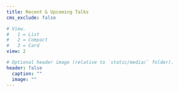 ```yaml
---
title: Recent & Upcoming Talks
cms_exclude: false

# View.
#   1 = List
#   2 = Compact
#   3 = Card
view: 2

# Optional header image (relative to `static/media/` folder).
header: false
  caption: ""
  image: ""
---
```

